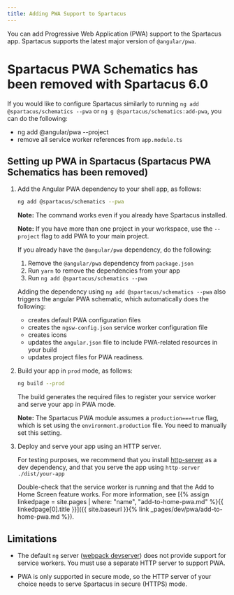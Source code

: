 ```yaml
---
title: Adding PWA Support to Spartacus
---
```


You can add Progressive Web Application (PWA) support to the Spartacus app. Spartacus supports the latest major version of `@angular/pwa`.

# Spartacus PWA Schematics has been removed with Spartacus 6.0

If you would like to configure Spartacus similarly to running `ng add @spartacus/schematics --pwa` or `ng g @spartacus/schematics:add-pwa`, you can do the following:

- ng add @angular/pwa --project <project-name>
- remove all service worker references from `app.module.ts`

## Setting up PWA in Spartacus (Spartacus PWA Schematics has been removed)

1. Add the Angular PWA dependency to your shell app, as follows:

   ```bash
   ng add @spartacus/schematics --pwa
   ```

   **Note:** The command works even if you already have Spartacus installed.

   **Note:** If you have more than one project in your workspace, use the `--project` flag to add PWA to your main project.

   If you already have the `@angular/pwa` dependency, do the following:

   1. Remove the `@angular/pwa` dependency from `package.json`
   1. Run `yarn` to remove the dependencies from your app
   1. Run `ng add @spartacus/schematics --pwa`

   Adding the dependency using `ng add @spartacus/schematics --pwa` also triggers the angular PWA schematic, which automatically does the following:

   - creates default PWA configuration files
   - creates the `ngsw-config.json` service worker configuration file
   - creates icons
   - updates the `angular.json` file to include PWA-related resources in your build
   - updates project files for PWA readiness.

2. Build your app in `prod` mode, as follows:

   ```bash
   ng build --prod
   ```

   The build generates the required files to register your service worker and serve your app in PWA mode.

   **Note:** The Spartacus PWA module assumes a `production===true` flag, which is set using the `environment.production` file. You need to manually set this setting.

3. Deploy and serve your app using an HTTP server.

   For testing purposes, we recommend that you install [http-server](https://www.npmjs.com/package/http-server) as a dev dependency, and that you serve the app using `http-server ./dist/your-app`

   Double-check that the service worker is running and that the Add to Home Screen feature works. For more information, see [{% assign linkedpage = site.pages | where: "name", "add-to-home-pwa.md" %}{{ linkedpage[0].title }}]({{ site.baseurl }}{% link _pages/dev/pwa/add-to-home-pwa.md %}).

## Limitations

- The default `ng` server ([webpack devserver](https://webpack.js.org/configuration/dev-server/)) does not provide support for service workers. You must use a separate HTTP server to support PWA.

- PWA is only supported in secure mode, so the HTTP server of your choice needs to serve Spartacus in secure (HTTPS) mode.
